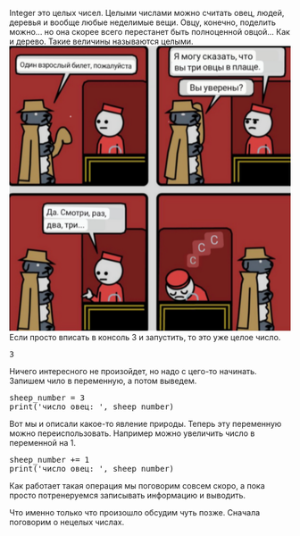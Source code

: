 Integer это целых чисел. Целыми числами можно считать овец, людей, деревья и вообще любые неделимые вещи. Овцу, конечно, поделить можно... но она скорее всего перестанет быть полноценной овцой... Как и дерево. Такие величины называются целыми.
![TargetDown](./assets/2.png)
Если просто вписать в консоль 3 и запустить, то это уже целое число.

<pre class="file" data-filename="step1.py" data-target="replace">
3
</pre>

Ничего интересного не произойдет, но надо с цего-то начинать. Запишем чило в переменную, а потом выведем.

<pre class="file" data-filename="step1.py" data-target="replace">
sheep_number = 3
print('число овец: ', sheep_number)
</pre>

Вот мы и описали какое-то явление природы. Теперь эту переменную можно переиспользовать. Например можно увеличить число в переменной на 1.

<pre class="file" data-filename="step1.py" data-target="replace">
sheep_number += 1
print('число овец: ', sheep_number)
</pre>

Как работает такая операция мы поговорим совсем скоро, а пока просто потренеруемся записывать информацию и выводить.

Что именно только что произошло обсудим чуть позже. Сначала поговорим о нецелых числах.